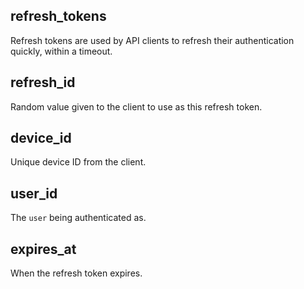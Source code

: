 ## refresh_tokens

Refresh tokens are used by API clients to refresh their authentication quickly, within a timeout.

## refresh_id

Random value given to the client to use as this refresh token.

## device_id

Unique device ID from the client.

## user_id

The `user` being authenticated as.

## expires_at

When the refresh token expires.

